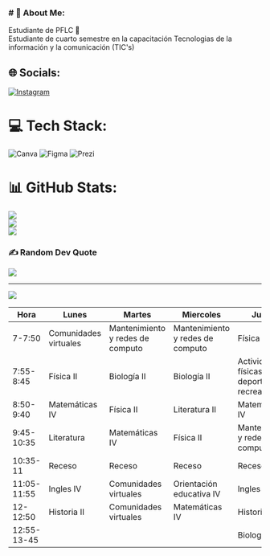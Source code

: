 ### # 💫 About Me:
Estudiante de PFLC 🐆<br>Estudiante de cuarto semestre en la capacitación Tecnologias de la <br>información y la comunicación (TIC's) <br>


## 🌐 Socials:
[![Instagram](https://img.shields.io/badge/Instagram-%23E4405F.svg?logo=Instagram&logoColor=white)](https://instagram.com/alexiatorres06) 

# 💻 Tech Stack:
![Canva](https://img.shields.io/badge/Canva-%2300C4CC.svg?style=for-the-badge&logo=Canva&logoColor=white) 	![Figma](https://img.shields.io/badge/figma-%23F24E1E.svg?style=for-the-badge&logo=figma&logoColor=white) ![Prezi](https://img.shields.io/badge/Prezi-%23000000.svg?style=for-the-badge&logo=Prezi&logoColor=white)
# 📊 GitHub Stats:
![](https://github-readme-stats.vercel.app/api?username=alexiatorres06&theme=dark&hide_border=false&include_all_commits=false&count_private=false)<br/>
![](https://github-readme-streak-stats.herokuapp.com/?user=alexiatorres06&theme=dark&hide_border=false)<br/>
![](https://github-readme-stats.vercel.app/api/top-langs/?username=alexiatorres06&theme=dark&hide_border=false&include_all_commits=false&count_private=false&layout=compact)

### ✍️ Random Dev Quote
![](https://quotes-github-readme.vercel.app/api?type=horizontal&theme=radical)

---
[![](https://visitcount.itsvg.in/api?id=alexiatorres06&icon=0&color=0)](https://visitcount.itsvg.in)

<!-- Proudly created with GPRM ( https://gprm.itsvg.in ) -->

| Hora        	| Lunes                  	| Martes                           	| Miercoles                        	| Jueves                                           	| viernes                          	|
|-------------	|------------------------	|----------------------------------	|----------------------------------	|--------------------------------------------------	|----------------------------------	|
| 7-7:50      	| Comunidades  virtuales 	| Mantenimiento y redes de computo 	| Mantenimiento y redes de computo 	| Física II                                        	| Mantenimiento y redes de computo 	|
| 7:55-8:45   	| Física II              	| Biología II                      	| Biología II                      	| Actividades físicas deportivas y  recreativas VI 	| Biología II                      	|
| 8:50-9:40   	| Matemáticas IV         	| Física II                        	| Literatura II                    	| Matemáticas IV                                   	| Matemáticas IV                   	|
| 9:45-10:35  	| Literatura             	| Matemáticas IV                   	| Física II                        	| Mantenimiento y redes de computo                 	| Física II                        	|
| 10:35-11    	| Receso                 	| Receso                           	| Receso                           	| Receso                                           	| Receso                           	|
| 11:05-11:55 	| Ingles IV              	| Comunidades  virtuales           	| Orientación  educativa IV        	| Ingles IV                                        	| Historia II                      	|
| 12-12:50    	| Historia II            	| Comunidades virtuales            	| Matemáticas IV                   	| Historia II                                      	| Literatura II                    	|
| 12:55-13-45 	|                        	|                                  	|                                  	| Biología II                                      	| Ingles IV                        	|
